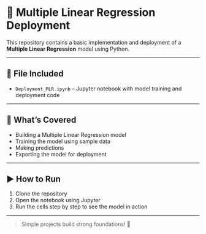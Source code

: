 # 🚀 Multiple Linear Regression Deployment

This repository contains a basic implementation and deployment of a **Multiple Linear Regression** model using Python.

---

## 📁 File Included

- `Deployment_MLR.ipynb` – Jupyter notebook with model training and deployment code

---

## 🧠 What’s Covered

- Building a Multiple Linear Regression model
- Training the model using sample data
- Making predictions
- Exporting the model for deployment

---

## ▶️ How to Run

1. Clone the repository  
2. Open the notebook using Jupyter  
3. Run the cells step by step to see the model in action

---

> Simple projects build strong foundations! 💪
